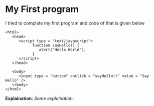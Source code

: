# My First program 
I tried to complete my first program and code of that is given below
```
<html>
   <head>      
      <script type = "text/javascript">
            function sayHello() {
               alert("Hello World");
            }
      </script>     
   </head>
   
   <body>
      <input type = "button" onclick = "sayHello()" value = "Say Hello" />
   </body>  
</html>
```
**Explaination**: *Some explaination*.
